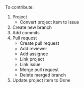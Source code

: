 To contribute:

1. Project
   - Convert project item to issue
1. Create new branch
1. Add commits
1. Pull request
   - Create pull request
   - Add reviewer
   - Add assignee
   - Link project
   - Link issue
   - Merge pull request
   - Delete merged branch
1. Update project item to Done
